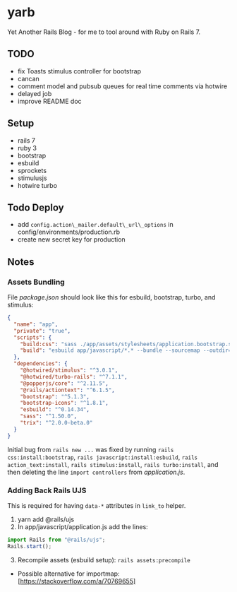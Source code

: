# yarb
Yet Another Rails Blog - for me to tool around with Ruby on Rails 7.

## TODO
 - fix Toasts stimulus controller for bootstrap
 - cancan
 - comment model and pubsub queues for real time comments via hotwire
 - delayed job
 - improve README doc

## Setup
 - rails 7
 - ruby 3
 - bootstrap
 - esbuild
 - sprockets
 - stimulusjs
 - hotwire turbo

## Todo Deploy
 - add `config.action\_mailer.default\_url\_options` in config/environments/production.rb
 - create new secret key for production

## Notes

### Assets Bundling
File _package.json_ should look like this for esbuild, bootstrap, turbo, and stimulus:
```json
{
  "name": "app",
  "private": "true",
  "scripts": {
    "build:css": "sass ./app/assets/stylesheets/application.bootstrap.scss ./app/assets/builds/application.css --no-source-map --load-path=node_modules",
    "build": "esbuild app/javascript/*.* --bundle --sourcemap --outdir=app/assets/builds"
  },
  "dependencies": {
    "@hotwired/stimulus": "^3.0.1",
    "@hotwired/turbo-rails": "^7.1.1",
    "@popperjs/core": "^2.11.5",
    "@rails/actiontext": "^6.1.5",
    "bootstrap": "^5.1.3",
    "bootstrap-icons": "^1.8.1",
    "esbuild": "^0.14.34",
    "sass": "^1.50.0",
    "trix": "^2.0.0-beta.0"
  }
}
```
Initial bug from `rails new ...` was fixed by running `rails css:install:bootstrap`, `rails javascript:install:esbuild`, `rails action_text:install`, `rails stimulus:install`, `rails turbo:install`, and then deleting the line `import controllers` from _application.js_.

### Adding Back Rails UJS
This is required for having `data-*` attributes in `link_to` helper.
1. yarn add @rails/ujs
2. In app/javascript/application.js add the lines:
```js
import Rails from "@rails/ujs";
Rails.start();
```
3. Recompile assets (esbuild setup): `rails assets:precompile`
  - Possible alternative for importmap: [https://stackoverflow.com/a/70769655]
